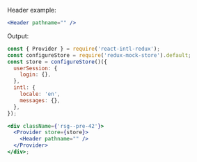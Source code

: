 Header example:

```jsx static
<Header pathname="" />
```

Output:

```jsx noeditor
const { Provider } = require('react-intl-redux');
const configureStore = require('redux-mock-store').default;
const store = configureStore()({
  userSession: {
    login: {},
  },
  intl: {
    locale: 'en',
    messages: {},
  },
});

<div className={'rsg--pre-42'}>
  <Provider store={store}>
    <Header pathname="" />
  </Provider>
</div>;
```
